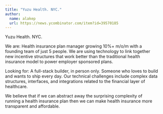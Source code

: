 ```yaml
---
title: "Yuzu Health. NYC."
author:
  name: alakep
  url: https://news.ycombinator.com/item?id=39570185
---
```

Yuzu Health. NYC.

We are:
Health insurance plan manager growing 10%+ m&#x2F;o&#x2F;m with a founding team of just 5 people. We are using technology to link together new incentive structures that work better than the traditional health insurance model to power employer sponsored plans.

Looking for: 
A full-stack builder, in person only. Someone who loves to build and wants to ship every day. Our technical challenges include complex data structures, interfaces, and integrations related to the financial layer of healthcare.

We believe that if we can abstract away the surprising complexity of running a health insurance plan then we can make health insurance more transparent and affordable.

